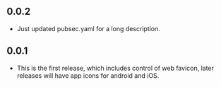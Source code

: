 ## 0.0.2

* Just updated pubsec.yaml for a long description.

## 0.0.1

* This is the first release, which includes control of web favicon, later releases will have app icons for android and iOS.

